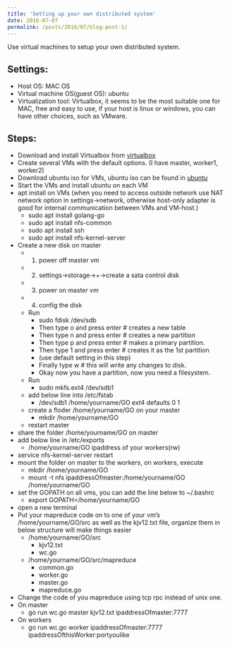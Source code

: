 ```yaml
---
title: 'Setting up your own distributed system'
date: 2016-07-07
permalink: /posts/2016/07/blog-post-1/
---
```


Use virtual machines to setup your own distributed system.

Settings:
------
* Host OS: MAC OS
* Virtual machine OS(guest OS): ubuntu
* Virtualization tool: Virtualbox, it seems to be the most suitable one for MAC, free and
easy to use, if your host is linux or windows, you can have other choices, such as
VMware.

Steps:
------
* Download and install Virtualbox from <a href="https://www.virtualbox.org/">virtualbox</a> 
* Create several VMs with the default options. (I have master, worker1, worker2)
* Download ubuntu iso for VMs, ubuntu iso can be found in <a href="http://www.ubuntu.com/download">ubuntu</a> 
* Start the VMs and install ubuntu on each VM
* apt install on VMs (when you need to access outside network use NAT network option in settings->network, otherwise host-only adapter is good for internal communication between VMs and VM-host.)
  * sudo apt install golang-go
  * sudo apt install nfs-common
  * sudo apt install ssh
  * sudo apt install nfs-kernel-server
* Create a new disk on master
  * 1) power off master vm
  * 2) settings->storage->+->create a sata control disk
  * 3) power on master vm
  * 4) config the disk
  * Run
    * sudo fdisk /dev/sdb
    * Then type o and press enter # creates a new table
    * Then type n and press enter # creates a new partition
    * Then type p and press enter # makes a primary partition.
    * Then type 1 and press enter # creates it as the 1st partition
    * (use default setting in this step)
    * Finally type w # this will write any changes to disk.
    * Okay now you have a partition, now you need a filesystem.
  * Run
    * sudo mkfs.ext4 /dev/sdb1
  * add below line into /etc/fstab
    * /dev/sdb1 /home/yourname/GO ext4 defaults 0 1
  * create a floder /home/yourname/GO on your master
    * mkdir /home/yourname/GO
  * restart master
*  share the folder /home/yourname/GO on master
  * add below line in /etc/exports
    * /home/yourname/GO ipaddress of your workers(rw)
  * service nfs-kernel-server restart
* mount the folder on master to the workers, on workers, execute
  * mkdir /home/yourname/GO
  * mount -t nfs ipaddressOfmaster:/home/yourname/GO /home/yourname/GO
* set the GOPATH on all vms, you can add the line below to ~/.bashrc
  * export GOPATH=/home/yourname/GO
* open a new terminal
* Put your mapreduce code on to one of your vm’s /home/yourname/GO/src as well as the kjv12.txt file, organize them in below structure will make things easier
  * /home/yourname/GO/src
    * kjv12.txt
    * wc.go
  * /home/yourname/GO/src/mapreduce
    * common.go
    * worker.go
    * master.go
    * mapreduce.go
* Change the code of you mapreduce using tcp rpc instead of unix one.
* On master
  * go run wc.go master kjv12.txt ipaddressOfmaster:7777
* On workers
  * go run wc.go worker ipaddressOfmaster:7777 ipaddressOfthisWorker:portyoulike


